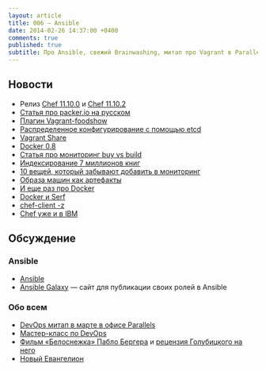 ```yaml
---
layout: article
title: 006 — Ansible
date: 2014-02-26 14:37:00 +0400
comments: true
published: true
subtitle: Про Ansible, свежий Brainwashing, митап про Vagrant в Parallels
---
```


## Новости
* Релиз [Сhef 11.10.0](http://www.getchef.com/blog/2014/02/06/chef-client-11-10-0-release/) и [Chef 11.10.2](http://www.getchef.com/blog/2014/02/18/chef-client-release-11-10-2-10-30-4/)
* [Статья про packer.io на русском](http://habrahabr.ru/company/express42/blog/212085/)
* [Плагин Vagrant-foodshow](http://foodshow.io)
* [Распределенное конфигурирование с помощью etcd](http://sysadvent.blogspot.ru/2013/12/day-20-distributed-configuration-data.html)
* [Vagrant Share](http://www.vagrantup.com/blog/feature-preview-vagrant-1-5-share.html)
* [Docker 0.8](http://blog.docker.io/2014/02/docker-0-8-quality-new-builder-features-btrfs-storage-osx-support/)
* [Статья про мониторинг buy vs build](http://www.morethanseven.net/2014/02/16/buy-vs-build-your-monitoring-system)
* [Индексирование 7 миллионов книг](http://www.hathitrust.org/print/537)
* [10 вещей, который забывают добавить в мониторинг](http://word.bitly.com/post/74839060954/ten-things-to-monitor)
* [Образа машин как артефакты](http://peter.gillardmoss.me.uk/blog/2013/12/20/machine-images-as-build-artefacts/)
* [И еще раз про Docker](https://www.openshift.com/blogs/day-21-docker-the-missing-tutorial)
* [Docker и Serf](http://www.centurylinklabs.com/decentralizing-docker-how-to-use-serf-with-docker/)
* [chef-client -z](http://www.getchef.com/blog/2013/10/31/chef-client-z-from-zero-to-chef-in-8-5-seconds/)
* [Chef уже и в IBM](https://www-304.ibm.com/software/brandcatalog/ismlibrary/details?catalog.label=1TW10SO14#tab-details)

## Обсуждение

### Ansible
* [Ansible](http://www.ansible.com/home)
* [Ansible Galaxy](https://galaxy.ansible.com/) — сайт для публикации своих ролей в Ansible

### Обо всем
* [DevOps митап в марте в офисе Parallels](http://www.meetup.com/DevOps-Moscow-in-Russian/events/165700122/)
* [Мастер-класс по DevOps](http://brainwashing.pro/devops)
* [Фильм  «Белоснежка» Пабло Бергера](http://www.kinopoisk.ru/film/586903/) и [рецензия Голубицкого на него](http://www.computerra.ru/68823/golubyatnya-belosnezhka/)
* [Новый Евангелион](http://ru.wikipedia.org/wiki/Rebuild_of_Evangelion)
